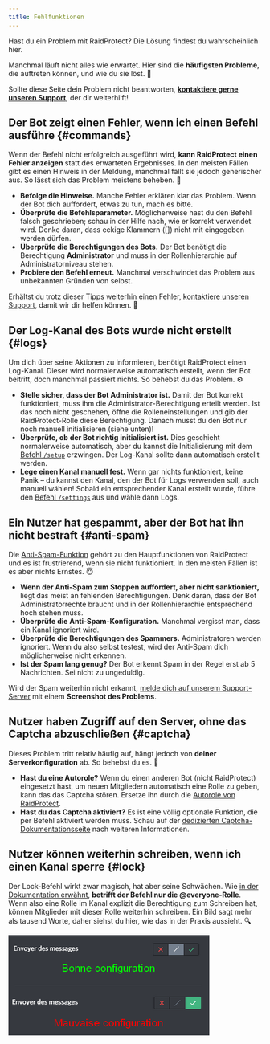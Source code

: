 ```yaml
---
title: Fehlfunktionen
---
```


Hast du ein Problem mit RaidProtect? Die Lösung findest du wahrscheinlich hier.

Manchmal läuft nicht alles wie erwartet. Hier sind die **häufigsten Probleme**, die auftreten können, und wie du sie löst. 🤗

Sollte diese Seite dein Problem nicht beantworten, [**kontaktiere gerne unseren Support**](https://raidprotect.bot/discord), der dir weiterhilft!

## Der Bot zeigt einen Fehler, wenn ich einen Befehl ausführe {#commands}

Wenn der Befehl nicht erfolgreich ausgeführt wird, **kann RaidProtect einen Fehler anzeigen** statt des erwarteten Ergebnisses. In den meisten Fällen gibt es einen Hinweis in der Meldung, manchmal fällt sie jedoch generischer aus. So lässt sich das Problem meistens beheben. 🧐

- **Befolge die Hinweise.** Manche Fehler erklären klar das Problem. Wenn der Bot dich auffordert, etwas zu tun, mach es bitte.
- **Überprüfe die Befehlsparameter.** Möglicherweise hast du den Befehl falsch geschrieben; schau in der Hilfe nach, wie er korrekt verwendet wird. Denke daran, dass eckige Klammern ([]) nicht mit eingegeben werden dürfen.
- **Überprüfe die Berechtigungen des Bots.** Der Bot benötigt die Berechtigung **Administrator** und muss in der Rollenhierarchie auf Administratorniveau stehen.
- **Probiere den Befehl erneut.** Manchmal verschwindet das Problem aus unbekannten Gründen von selbst.

Erhältst du trotz dieser Tipps weiterhin einen Fehler, [kontaktiere unseren Support](https://raidprotect.bot/discord), damit wir dir helfen können. 🤝

## Der Log-Kanal des Bots wurde nicht erstellt {#logs}

Um dich über seine Aktionen zu informieren, benötigt RaidProtect einen Log-Kanal. Dieser wird normalerweise automatisch erstellt, wenn der Bot beitritt, doch manchmal passiert nichts. So behebst du das Problem. ⚙️

- **Stelle sicher, dass der Bot Administrator ist.** Damit der Bot korrekt funktioniert, muss ihm die Administrator-Berechtigung erteilt werden. Ist das noch nicht geschehen, öffne die Rolleneinstellungen und gib der RaidProtect-Rolle diese Berechtigung. Danach musst du den Bot nur noch manuell initialisieren (siehe unten)!
- **Überprüfe, ob der Bot richtig initialisiert ist.** Dies geschieht normalerweise automatisch, aber du kannst die Initialisierung mit dem [Befehl `/setup`](../setup.md#install) erzwingen. Der Log-Kanal sollte dann automatisch erstellt werden.
- **Lege einen Kanal manuell fest.** Wenn gar nichts funktioniert, keine Panik – du kannst den Kanal, den der Bot für Logs verwenden soll, auch manuell wählen! Sobald ein entsprechender Kanal erstellt wurde, führe den [Befehl `/settings`](../setup.md#settings) aus und wähle dann Logs.

## Ein Nutzer hat gespammt, aber der Bot hat ihn nicht bestraft {#anti-spam}

Die [Anti-Spam-Funktion](../features/anti-spam.mdx) gehört zu den Hauptfunktionen von RaidProtect und es ist frustrierend, wenn sie nicht funktioniert. In den meisten Fällen ist es aber nichts Ernstes. 😇

- **Wenn der Anti-Spam zum Stoppen auffordert, aber nicht sanktioniert,** liegt das meist an fehlenden Berechtigungen. Denk daran, dass der Bot Administratorrechte braucht und in der Rollenhierarchie entsprechend hoch stehen muss.
- **Überprüfe die Anti-Spam-Konfiguration.** Manchmal vergisst man, dass ein Kanal ignoriert wird.
- **Überprüfe die Berechtigungen des Spammers.** Administratoren werden ignoriert. Wenn du also selbst testest, wird der Anti-Spam dich möglicherweise nicht erkennen.
- **Ist der Spam lang genug?** Der Bot erkennt Spam in der Regel erst ab 5 Nachrichten. Sei nicht zu ungeduldig.

Wird der Spam weiterhin nicht erkannt, [melde dich auf unserem Support-Server](https://raidprotect.bot/discord) mit einem **Screenshot des Problems**.

## Nutzer haben Zugriff auf den Server, ohne das Captcha abzuschließen {#captcha}

Dieses Problem tritt relativ häufig auf, hängt jedoch von **deiner Serverkonfiguration** ab. So behebst du es. 🏥

- **Hast du eine Autorole?** Wenn du einen anderen Bot (nicht RaidProtect) eingesetzt hast, um neuen Mitgliedern automatisch eine Rolle zu geben, kann das das Captcha stören. Ersetze ihn durch die [Autorole von RaidProtect](../features/captcha.md#autorole).
- **Hast du das Captcha aktiviert?** Es ist eine völlig optionale Funktion, die per Befehl aktiviert werden muss. Schau auf der [dedizierten Captcha-Dokumentationsseite](../features/captcha.md#config) nach weiteren Informationen.

## Nutzer können weiterhin schreiben, wenn ich einen Kanal sperre {#lock}

Der Lock-Befehl wirkt zwar magisch, hat aber seine Schwächen. Wie [in der Dokumentation erwähnt](../features/channel-lock.md#lock), **betrifft der Befehl nur die @everyone-Rolle**. Wenn also eine Rolle im Kanal explizit die Berechtigung zum Schreiben hat, können Mitglieder mit dieser Rolle weiterhin schreiben. Ein Bild sagt mehr als tausend Worte, daher siehst du hier, wie das in der Praxis aussieht. 🔍

![Screenshot of channel lock configuration](../../../../en/docusaurus-plugin-content-docs/current/assets/lock-channel-messages-raidprotect.png)
